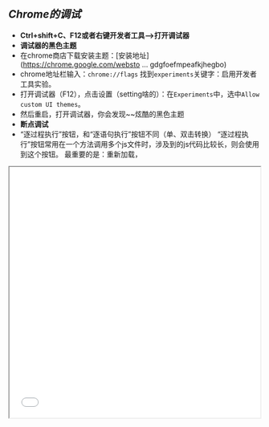 ## *Chrome的调试*
- **Ctrl+shift+C、F12或者右键开发者工具-->打开调试器**
- **调试器的黑色主题**
 - 在chrome商店下载安装主题：[安装地址](https://chrome.google.com/websto … gdgfoefmpeafkjhegbo)
 - chrome地址栏输入：`chrome://flags` 找到`experiments`关键字：启用开发者工具实验。
 - 打开调试器（F12），点击设置（setting啥的）：在`Experiments`中，选中`Allow custom UI themes`。
 - 然后重启，打开调试器，你会发现~~炫酷的黑色主题
- **断点调试**
 - “逐过程执行”按钮，和“逐语句执行”按钮不同（单、双击转换）
“逐过程执行”按钮常用在一个方法调用多个js文件时，涉及到的js代码比较长，则会使用到这个按钮。
最重要的是：重新加载，
<iframe height=500 width=500 src="breakpoint-sum.gif.gif"> 
